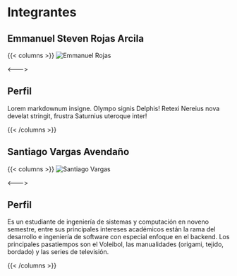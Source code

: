 # Integrantes

## Emmanuel Steven Rojas Arcila

{{< columns >}}
![Emmanuel Rojas](https://www.tuexperto.com/wp-content/uploads/2015/07/perfil_01.jpg)

<--->

## Perfil
Lorem markdownum insigne. Olympo signis Delphis! Retexi Nereius nova develat
stringit, frustra Saturnius uteroque inter!

{{< /columns >}}

## Santiago Vargas Avendaño

{{< columns >}}
![Santiago Vargas](https://drive.google.com/file/d/1dOnBdFZy9tNoNdL4__CP-Ajga0EAnmsD/view?usp=sharing)

<--->

## Perfil
Es un estudiante de ingeniería de sistemas y computación en noveno semestre, entre sus principales intereses académicos están la rama del desarrollo e ingeniería de software con especial enfoque en el backend. Los principales pasatiempos son el Voleibol, las manualidades (origami, tejido, bordado) y las series de televisión.

{{< /columns >}}
